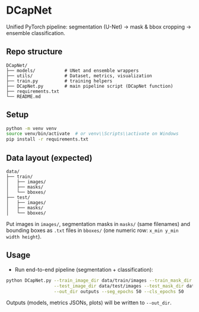 # DCapNet

Unified PyTorch pipeline: segmentation (U-Net) -> mask & bbox cropping -> ensemble classification.

## Repo structure

```
DCapNet/
├── models/           # UNet and ensemble wrappers
├── utils/            # Dataset, metrics, visualization
├── train.py          # training helpers
├── DCapNet.py        # main pipeline script (DCapNet function)
├── requirements.txt
└── README.md
```
## Setup

```bash
python -m venv venv
source venv/bin/activate  # or venv\\Scripts\\activate on Windows
pip install -r requirements.txt
```
## Data layout (expected)

```
data/
├── train/
│   ├── images/
│   ├── masks/
│   └── bboxes/
├── test/
│   ├── images/
│   ├── masks/
│   └── bboxes/
```
Put images in `images/`, segmentation masks in `masks/` (same filenames) and bounding boxes as `.txt` files in `bboxes/` (one numeric row: `x_min y_min width height`).

## Usage

- Run end-to-end pipeline (segmentation + classification):

```bash
python DCapNet.py --train_image_dir data/train/images --train_mask_dir data/train/masks --train_bbox_dir data/train/bboxes \
                  --test_image_dir data/test/images --test_mask_dir data/test/masks --test_bbox_dir data/test/bboxes \
                  --out_dir outputs --seg_epochs 50 --cls_epochs 50
```

Outputs (models, metrics JSONs, plots) will be written to `--out_dir`.
